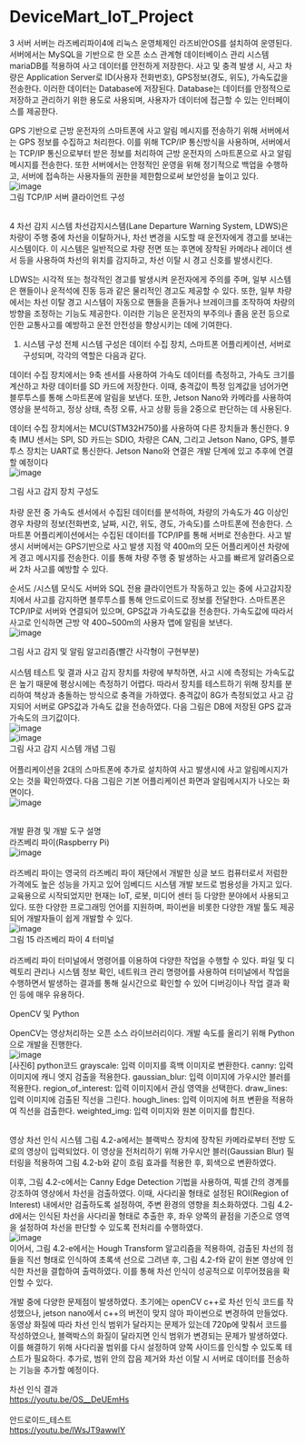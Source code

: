 # DeviceMart_IoT_Project

3 서버
  서버는 라즈베리파이4에 리눅스 운영체제인 라즈비안OS를 설치하여 운영된다. 서버에서는 MySQL을 기반으로 한 오픈 소스 관계형 데이터베이스 관리 시스템 mariaDB를 적용하여 사고 데이터를 안전하게 저장한다. 사고 및 충격 발생 시, 사고 차량은 Application Server로 ID(사용자 전화번호), GPS정보(경도, 위도), 가속도값을 전송한다. 이러한 데이터는 Database에 저장된다. Database는 데이터를 안정적으로 저장하고 관리하기 위한 용도로 사용되며, 사용자가 데이터에 접근할 수 있는 인터페이스를 제공한다.

GPS 기반으로 근방 운전자의 스마트폰에 사고 알림 메시지를 전송하기 위해 서버에서는 GPS 정보를 수집하고 처리한다. 이를 위해 TCP/IP 통신방식을 사용하며, 서버에서는 TCP/IP 통신으로부터 받은 정보를 처리하여 근방 운전자의 스마트폰으로 사고 알림 메시지를 전송한다. 또한 서버에서는 안정적인 운영을 위해 정기적으로 백업을 수행하고, 서버에 접속하는 사용자들의 권한을 제한함으로써 보안성을 높이고 있다.<br>
![image](https://user-images.githubusercontent.com/124419697/236854186-10fd5cf6-8b33-415f-a334-b0bfcde2e972.png)
<br>
그림 TCP/IP 서버 클라이언트 구성<br><br>

4 차선 감지 시스템
차선감지시스템(Lane Departure Warning System, LDWS)은 차량이 주행 중에 차선을 이탈하거나, 차선 변경을 시도할 때 운전자에게 경고를 보내는 시스템이다. 이 시스템은 일반적으로 차량 전면 또는 후면에 장착된 카메라나 레이더 센서 등을 사용하여 차선의 위치를 감지하고, 차선 이탈 시 경고 신호를 발생시킨다.

LDWS는 시각적 또는 청각적인 경고를 발생시켜 운전자에게 주의를 주며, 일부 시스템은 핸들이나 운적석에 진동 등과 같은 물리적인 경고도 제공할 수 있다. 또한, 일부 차량에서는 차선 이탈 경고 시스템이 자동으로 핸들을 흔들거나 브레이크를 조작하여 차량의 방향을 조정하는 기능도 제공한다. 이러한 기능은 운전자의 부주의나 졸음 운전 등으로 인한 교통사고를 예방하고 운전 안전성을 향상시키는 데에 기여한다.

1. 시스템 구성
  전체 시스템 구성은 데이터 수집 장치, 스마트폰 어플리케이션, 서버로 구성되며, 각각의 역할은 다음과 같다.

  데이터 수집 장치에서는 9축 센서를 사용하여 가속도 데이터를 측정하고, 가속도 크기를 계산하고 차량 데이터를 SD 카드에 저장한다. 이때, 충격값이 특정 임계값을 넘어가면 블루투스를 통해 스마트폰에 알림을 보낸다. 또한, Jetson Nano와 카메라를 사용하여 영상을 분석하고, 정상 상태, 측정 오류, 사고 상황 등을 2중으로 판단하는 데 사용된다.

데이터 수집 장치에서는 MCU(STM32H750)를 사용하여 다른 장치들과 통신한다. 9축 IMU 센서는 SPI, SD 카드는 SDIO, 차량은 CAN, 그리고 Jetson Nano, GPS, 블루투스 장치는 UART로 통신한다. Jetson Nano와 연결은 개발 단계에 있고 추후에 연결할 예정이다<br>
![image](https://user-images.githubusercontent.com/124419697/236854664-ffed9da4-21b6-4975-b007-4af8f0c9db4a.png)<br>

그림 사고 감지 장치 구성도<br><br>
차량 운전 중 가속도 센서에서 수집된 데이터를 분석하여, 차량의 가속도가 4G 이상인 경우 차량의 정보(전화번호, 날짜, 시간, 위도, 경도, 가속도)를 스마트폰에 전송한다. 스마트폰 어플리케이션에서는 수집된 데이터를 TCP/IP를 통해 서버로 전송한다. 사고 발생시 서버에서는 GPS기반으로 사고 발생 지점 약 400m의 모든 어플리케이션 차량에게 경고 메시지를 전송한다. 이를 통해 차량 주행 중 발생하는 사고를 빠르게 알려줌으로써 2차 사고를 예방할 수 있다. 

순서도 /시스템 모식도
서버와 SQL 전용 클라이언트가 작동하고 있는 중에 사고감지장치에서 사고를 감지하면 블루투스를 통해 안드로이드로 정보를 전달한다. 스마트폰은 TCP/IP로 서버와 연결되어 있으며, GPS값과 가속도값을 전송한다. 가속도값에 따라서 사고로 인식하면 근방 약 400~500m의 사용자 앱에 알림을 보낸다.<br>
![image](https://user-images.githubusercontent.com/124419697/236854909-073f3a06-884a-4d4e-99cf-9bb6f618383c.png)<br>

그림 사고 감지 및 알림 알고리즘(빨간 사각형이 구현부분)
<br><br>
 시스템 테스트 및 결과
  사고 감지 장치를 차량에 부착하면, 사고 시에 측정되는 가속도값은 높기 때문에 평상시에는 측정하기 어렵다. 따라서 장치를 테스트하기 위해 장치를 분리하여 책상과 충돌하는 방식으로 충격을 가하였다. 충격값이 8G가 측정되었고 사고 감지되어 서버로 GPS값과 가속도 값을 전송하였다. 다음 그림은 DB에 저장된 GPS 값과 가속도의 크기값이다. <br>
![image](https://user-images.githubusercontent.com/124419697/236855235-8ec83675-75a1-4dbb-a600-474f7955a6ec.png)<br>
![image](https://user-images.githubusercontent.com/124419697/236855266-c025b279-c233-4236-a0a3-06647e5e6bf5.png)<br>
그림 사고 감지 시스템 개념 그림<br><br>
어플리케이션을 2대의 스마트폰에 추가로 설치하여 사고 발생시에 사고 알림메시지가 오는 것을 확인하였다. 다음 그림은 기본 어플리케이션 화면과 알림메시지가 나오는 화면이다.<br>
![image](https://user-images.githubusercontent.com/124419697/236855495-16ae57a2-86ee-4ef1-89af-a9fcccc4f1c7.png)<br><br>

개발 환경 및 개발 도구 설명
<br>
 라즈베리 파이(Raspberry Pi)<br>
![image](https://user-images.githubusercontent.com/124419697/236857646-eef22436-cf92-40fa-8814-77556aa4178b.png)<br><br>
라즈베리 파이는 영국의 라즈베리 파이 재단에서 개발한 싱글 보드 컴퓨터로서 저럼한 가격에도 높은 성능을 가지고 있어 임베디드 시스템 개발 보드로 범용성을 가지고 있다. 교육용으로 시작되었지만 현재는 IoT, 로봇, 미디어 센터 등 다양한 분야에서 사용되고 있다. 또한 다양한 프로그래밍 언어를 지원하며, 파이썬을 비롯한 다양한 개발 툴도 제공되어 개발자들이 쉽게 개발할 수 있다.<br>
![image](https://user-images.githubusercontent.com/124419697/236857745-ee76c68e-883c-4750-b22b-9444336fd461.png)<br>
그림 15 라즈베리 파이 4 터미널<br><br>
라즈베리 파이 터미널에서 명령어를 이용하여 다양한 작업을 수행할 수 있다. 파일 및 디렉토리 관리나 시스템 정보 확인, 네트워크 관리 명령어를 사용하여 터미널에서 작업을 수행하면서 발생하는 결과를 통해 실시간으로 확인할 수 있어 디버깅이나 작업 결과 확인 등에 매우 유용하다.

 OpenCV 및 Python
 
OpenCV는 영상처리하는 오픈 소스 라이브러리이다. 개발 속도를 올리기 위해 Python으로 개발을 진행한다.<br>
![image](https://user-images.githubusercontent.com/124419697/236858034-b57a7e13-9f2b-4714-9b2f-f3fe614578b0.png)<br>
[사진6] python코드
grayscale: 입력 이미지를 흑백 이미지로 변환한다.
canny: 입력 이미지에 캐니 엣지 검출을 적용한다.
gaussian_blur: 입력 이미지에 가우시안 블러를 적용한다.
region_of_interest: 입력 이미지에서 관심 영역을 선택한다.
draw_lines: 입력 이미지에 검출된 직선을 그린다.
hough_lines: 입력 이미지에 허프 변환을 적용하여 직선을 검출한다.
weighted_img: 입력 이미지와 원본 이미지를 합친다.
<br><br>

영상 차선 인식 시스템
그림 4.2-a에서는 블랙박스 장치에 장착된 카메라로부터 전방 도로의 영상이 입력되었다. 이 영상을 전처리하기 위해 가우시안 블러(Gaussian Blur) 필터링을 적용하여 그림 4.2-b와 같이 흐림 효과를 적용한 후, 회색으로 변환하였다.

이후, 그림 4.2-c에서는 Canny Edge Detection 기법을 사용하여, 픽셀 간의 경계를 강조하여 영상에서 차선을 검출하였다. 이때, 사다리꼴 형태로 설정된 ROI(Region of Interest) 내에서만 검출하도록 설정하여, 주변 환경의 영향을 최소화하였다. 그림 4.2-d에서는 인식된 차선을 사다리꼴 형태로 추출한 후, 좌우 양쪽의 끝점을 기준으로 영역을 설정하여 차선을 판단할 수 있도록 전처리를 수행하였다.<br>
![image](https://user-images.githubusercontent.com/124419697/236858391-27d477b4-2276-4627-bd8e-9610c512bef0.png)<br>
이어서, 그림 4.2-e에서는 Hough Transform 알고리즘을 적용하여, 검출된 차선의 점들을 직선 형태로 인식하여 초록색 선으로 그려낸 후, 그림 4.2-f와 같이 원본 영상에 인식한 차선을 결합하여 출력하였다. 이를 통해 차선 인식이 성공적으로 이루어졌음을 확인할 수 있다.

개발 중에 다양한 문제점이 발생하였다.
초기에는 openCV c++로 차선 인식 코드를 작성했으나, jetson nano에서 c++의 버전이 맞지 않아 파이썬으로 변경하여 만들었다. 동영상 화질에 따라 차선 인식 범위가 달라지는 문제가 있는데 720p에 맞춰서 코드를 작성하였으나, 블랙박스의 화질이 달라지면 인식 범위가 변경되는 문제가 발생하였다. 이를 해결하기 위해 사다리꼴 범위를 다시 설정하여 양쪽 사이드를 인식할 수 있도록 테스트가 필요하다. 추가로, 범위 안의 잡음 제거와 차선 이탈 시 서버로 데이터를 전송하는 기능을 추가할 예정이다.<br>

차선 인식 결과<br>
https://youtu.be/OS__DeUEmHs<br><br>
안드로이드_테스트<br>
https://youtu.be/lWsJT9awwlY<br><br>


